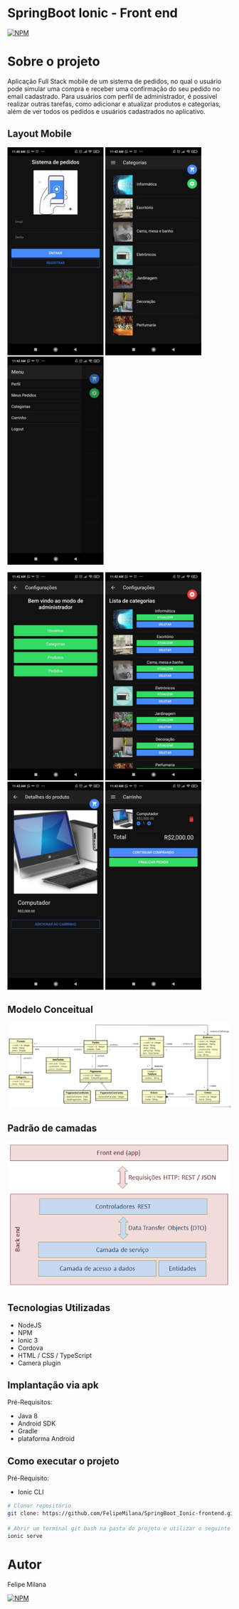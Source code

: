 # SpringBoot Ionic - Front end
[![NPM](https://img.shields.io/npm/l/ionic)](https://github.com/FelipeMilana/SpringBoot_Ionic-frontend/blob/master/LICENSE)

# Sobre o projeto

Aplicação Full Stack mobile de um sistema de pedidos, no qual o usuário pode simular uma compra e receber uma confirmação do seu pedido no email cadastrado. Para usuários com 
perfil de administrador, é possivel realizar outras tarefas, como adicionar e atualizar produtos e categorias, além de ver todos os pedidos e usuários cadastrados no aplicativo.


## Layout Mobile
<p>
  <img width="216" height="468" src=https://github.com/FelipeMilana/Assets/blob/main/springboot_ionic%232.jpeg>
  <img width="216" height="468" src=https://github.com/FelipeMilana/Assets/blob/main/springboot_ionic%233.jpeg>
  <img width="216" height="468" src=https://github.com/FelipeMilana/Assets/blob/main/springboot_ionic%234.jpeg>
</p>

<p>
  <img width="216" height="468" src=https://github.com/FelipeMilana/Assets/blob/main/springboot_ionic%235.jpeg>
  <img width="216" height="468" src=https://github.com/FelipeMilana/Assets/blob/main/springboot_ionic%236.jpeg>
  <img width="216" height="468" src=https://github.com/FelipeMilana/Assets/blob/main/springboot_ionic%237.jpeg>
  <img width="216" height="468" src=https://github.com/FelipeMilana/Assets/blob/main/springboot_ionic%238.jpeg>
</p>

## Modelo Conceitual
![MODELO 1](https://github.com/FelipeMilana/Assets/blob/main/springboot_ionic%231.png)

## Padrão de camadas 
![PADRAO 1](https://github.com/FelipeMilana/Assets/blob/main/padrao_camadas.png)

## Tecnologias Utilizadas
- NodeJS 
- NPM
- Ionic 3
- Cordova
- HTML / CSS / TypeScript
- Camera plugin

## Implantação via apk 

Pré-Requisitos:
- Java 8
- Android SDK
- Gradle
- plataforma Android

## Como executar o projeto
Pré-Requisito:
- Ionic CLI

```bash
# Clonar repositório
git clone: https://github.com/FelipeMilana/SpringBoot_Ionic-frontend.git

# Abrir um terminal git bash na pasta do projeto e utilizar o seguinte comando
ionic serve
```

# Autor

Felipe Milana

[![NPM](https://img.shields.io/badge/LinkedIn-0077B5?style=for-the-badge&logo=linkedin&logoColor=white)](https://www.linkedin.com/in/felipemilana) 
